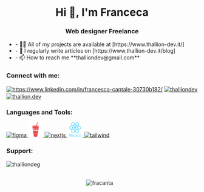 <h1 align="center">Hi 👋, I'm Franceca</h1>
<h3 align="center">Web designer Freelance</h3>
<ul>
  <li>
    - 👨‍💻 All of my projects are available at [https://www.thallion-dev.it/]
  </li>
   <li>
   - 📝 I regularly write articles on [https://www.thallion-dev.it/blog]
  </li>
    <li>
  - 📫 How to reach me **thalliondev@gmail.com**
  </li>
  
</ul>






<h3 align="left">Connect with me:</h3>
<p align="left">
<a href="https://linkedin.com/in/https://www.linkedin.com/in/francesca-cantale-30730b182/" target="blank"><img align="center" src="https://raw.githubusercontent.com/rahuldkjain/github-profile-readme-generator/master/src/images/icons/Social/linked-in-alt.svg" alt="https://www.linkedin.com/in/francesca-cantale-30730b182/" height="30" width="40" /></a>
<a href="https://fb.com/thalliondev" target="blank"><img align="center" src="https://raw.githubusercontent.com/rahuldkjain/github-profile-readme-generator/master/src/images/icons/Social/facebook.svg" alt="thalliondev" height="30" width="40" /></a>
<a href="https://instagram.com/thallion.dev" target="blank"><img align="center" src="https://raw.githubusercontent.com/rahuldkjain/github-profile-readme-generator/master/src/images/icons/Social/instagram.svg" alt="thallion.dev" height="30" width="40" /></a>
</p>

<h3 align="left">Languages and Tools:</h3>
<p align="left"> <a href="https://www.figma.com/" target="_blank" rel="noreferrer"> <img src="https://www.vectorlogo.zone/logos/figma/figma-icon.svg" alt="figma" width="40" height="40"/> </a> <a href="https://gulpjs.com" target="_blank" rel="noreferrer"> <img src="https://raw.githubusercontent.com/devicons/devicon/master/icons/gulp/gulp-plain.svg" alt="gulp" width="40" height="40"/> </a> <a href="https://nextjs.org/" target="_blank" rel="noreferrer"> <img src="https://cdn.worldvectorlogo.com/logos/nextjs-2.svg" alt="nextjs" width="40" height="40"/> </a> <a href="https://reactjs.org/" target="_blank" rel="noreferrer"> <img src="https://raw.githubusercontent.com/devicons/devicon/master/icons/react/react-original-wordmark.svg" alt="react" width="40" height="40"/> </a> <a href="https://tailwindcss.com/" target="_blank" rel="noreferrer"> <img src="https://www.vectorlogo.zone/logos/tailwindcss/tailwindcss-icon.svg" alt="tailwind" width="40" height="40"/> </a> </p>

<h3 align="left">Support:</h3>
<p><a href="https://www.buymeacoffee.com/thalliondeg"> <img align="left" src="https://cdn.buymeacoffee.com/buttons/v2/default-yellow.png" height="50" width="210" alt="thalliondeg" /></a></p><br><br>

<p><img align="center" src="https://github-readme-stats.vercel.app/api/top-langs?username=fracanta&show_icons=true&locale=en&layout=compact" alt="fracanta" /></p>

 
 
